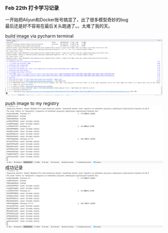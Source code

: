 ### Feb 22th 打卡学习记录

一开始把Aliyun和Docker账号搞混了，出了很多模型奇妙的bug \
最后还是好不容易在最后关头跑通了。。太难了我的天。


build image via pycharm terminal 
![img.png](screenshots/img.png)

push image to my registry
![img.png](screenshots/img2.png)
成功记录
![img.png](screenshots/img2.png)
